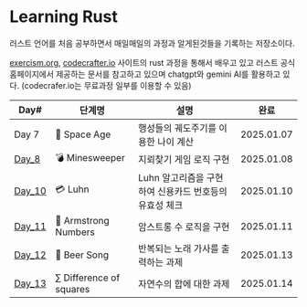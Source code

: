 # Learning Rust

러스트 언어를 처음 공부하면서 매일매일의 과정과 알게된것들을 기록하는 저장소이다.

[exercism.org](https://exercism.org/tracks/rust "exercism.org"), [codecrafter.io](https://app.codecrafters.io/catalog, "codecrafter.io") 사이트의 rust 과정을 통해서 배우고 있고 러스트 공식 홈페이지에서 제공하는 문서를 참고하고 있으며 chatgpt와 gemini AI를 활용하고 있다. (codecrafer.io는 무료과정 일부를 이용할 수 있음)

| Day#                                          | 단계명                     | 설명                               | 완료         |
| --------------------------------------------- | ----------------------- | -------------------------------- | ---------- |
| Day 7                                         | 🚀 Space Age            | 행성들의 궤도주기를 이용한 나이 계산             | 2025.01.07 |
| [Day_8](Day_8_Minesweeper.md)                 | 💣 Minesweeper          | 지뢰찾기 게임 로직 구현                    | 2025.01.08 |
| [Day_10](Day_10_Luhn.md)                      | 💳 Luhn                 | Luhn 알고리즘을 구현하여 신용카드 번호등의 유효성 체크 | 2025.01.10 |
| [Day_11](Day_11_Armstrong%20Numbers.md)       | 🔢 Armstrong Numbers    | 암스트롱 수 로직을 구현                    | 2025.01.11 |
| [Day_12](Day_12_Beer%20Song.md)               | 🍺 Beer Song            | 반복되는 노래 가사를 출력하는 과제              | 2025.01.13 |
| [Day_13](Day_13_Difference%20of%20squares.md) | ∑ Difference of squares | 자연수의 합에 대한 과제                    | 2025.01.14 |



